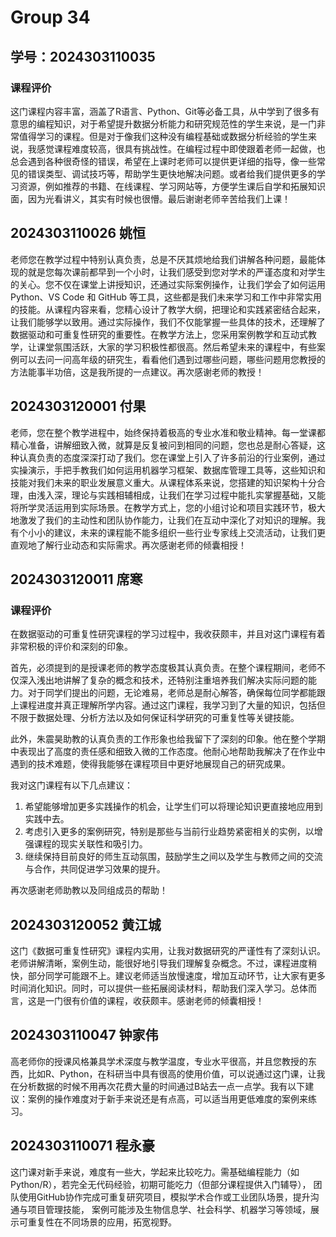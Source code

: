 # Group 34



## 学号：2024303110035

### 课程评价

这门课程内容丰富，涵盖了R语言、Python、Git等必备工具，从中学到了很多有意思的编程知识，对于希望提升数据分析能力和研究规范性的学生来说，是一门非常值得学习的课程。但是对于像我们这种没有编程基础或数据分析经验的学生来说，我感觉课程难度较高，很具有挑战性。在编程过程中即使跟着老师一起做，也总会遇到各种很奇怪的错误，希望在上课时老师可以提供更详细的指导，像一些常见的错误类型、调试技巧等，帮助学生更快地解决问题。或者给我们提供更多的学习资源，例如推荐的书籍、在线课程、学习网站等，方便学生课后自学和拓展知识面，因为光看讲义，其实有时候也很懵。最后谢谢老师辛苦给我们上课！


## 2024303110026 姚恒

老师您在教学过程中特别认真负责，总是不厌其烦地给我们讲解各种问题，最能体现的就是您每次课前都早到一个小时，让我们感受到您对学术的严谨态度和对学生的关心。您不仅在课堂上讲授知识，还通过实际案例操作，让我们学会了如何运用 Python、VS Code 和 GitHub 等工具，这些都是我们未来学习和工作中非常实用的技能。从课程内容来看，您精心设计了教学大纲，把理论和实践紧密结合起来，让我们能够学以致用。通过实际操作，我们不仅能掌握一些具体的技术，还理解了数据驱动和可重复性研究的重要性。在教学方法上，您采用案例教学和互动式教学，让课堂氛围活跃，大家的学习积极性都很高。然后希望未来的课程中，有些案例可以去问一问高年级的研究生，看看他们遇到过哪些问题，哪些问题用您教授的方法能事半功倍，这是我所提的一点建议。再次感谢老师的教授！

## 2024303120001 付果

  老师，您在整个教学进程中，始终保持着极高的专业水准和敬业精神。每一堂课都精心准备，讲解细致入微，就算是反复被问到相同的问题，您也总是耐心答疑，这种认真负责的态度深深打动了我们。您在课堂上引入了许多前沿的行业案例，通过实操演示，手把手教我们如何运用机器学习框架、数据库管理工具等，这些知识和技能对我们未来的职业发展意义重大。从课程体系来说，您搭建的知识架构十分合理，由浅入深，理论与实践相辅相成，让我们在学习过程中能扎实掌握基础，又能将所学灵活运用到实际场景。在教学方式上，您的小组讨论和项目实践环节，极大地激发了我们的主动性和团队协作能力，让我们在互动中深化了对知识的理解。我有个小小的建议，未来的课程能不能多组织一些行业专家线上交流活动，让我们更直观地了解行业动态和实际需求。再次感谢老师的倾囊相授！

## 2024303120011 席寒

### 课程评价

在数据驱动的可重复性研究课程的学习过程中，我收获颇丰，并且对这门课程有着非常积极的评价和深刻的印象。

首先，必须提到的是授课老师的教学态度极其认真负责。在整个课程期间，老师不仅深入浅出地讲解了复杂的概念和技术，还特别注重培养我们解决实际问题的能力。对于同学们提出的问题，无论难易，老师总是耐心解答，确保每位同学都能跟上课程进度并真正理解所学内容。通过这门课程，我学习到了大量的知识，包括但不限于数据处理、分析方法以及如何保证科学研究的可重复性等关键技能。

此外，朱震昊助教的认真负责的工作形象也给我留下了深刻的印象。他在整个学期中表现出了高度的责任感和细致入微的工作态度。他耐心地帮助我解决了在作业中遇到的技术难题，使得我能够在课程项目中更好地展现自己的研究成果。

我对这门课程有以下几点建议：

1. 希望能够增加更多实践操作的机会，让学生们可以将理论知识更直接地应用到实践中去。
2. 考虑引入更多的案例研究，特别是那些与当前行业趋势紧密相关的实例，以增强课程的现实关联性和吸引力。
3. 继续保持目前良好的师生互动氛围，鼓励学生之间以及学生与教师之间的交流与合作，共同促进学习效果的提升。

再次感谢老师助教以及同组成员的帮助！


## 2024303120052  黄江城

这门《数据可重复性研究》课程内实用，让我对数据研究的严谨性有了深刻认识。老师讲解清晰，案例生动，能很好地引导我们理解复杂概念。不过，课程进度稍快，部分同学可能跟不上。建议老师适当放慢速度，增加互动环节，让大家有更多时间消化知识。同时，可以提供一些拓展阅读材料，帮助我们深入学习。总体而言，这是一门很有价值的课程，收获颇丰。感谢老师的倾囊相授！


## 2024303110047 钟家伟

高老师你的授课风格兼具学术深度与教学温度，专业水平很高，并且您教授的东西，比如R、Python，在科研当中具有很高的使用价值，可以说通过这门课，让我在分析数据的时候不用再次花费大量的时间通过B站去一点一点学。我有以下建议：案例的操作难度对于新手来说还是有点高，可以适当用更低难度的案例来练习。


## 2024303110071 程永豪

这门课对新手来说，难度有一些大，学起来比较吃力。需基础编程能力（如Python/R），若完全无代码经验，初期可能吃力（但部分课程提供入门辅导）， 团队使用GitHub协作完成可重复研究项目，模拟学术合作或工业团队场景，提升沟通与项目管理技能， 案例可能涉及生物信息学、社会科学、机器学习等领域，展示可重复性在不同场景的应用，拓宽视野。



